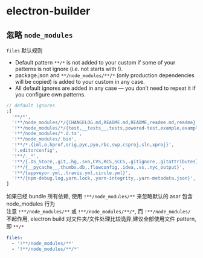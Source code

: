 # electron-builder

## 忽略 `node_modules`

`files` 默认规则

- Default pattern `**/*` is not added to your custom if some of your patterns is not ignore (i.e. not starts with !).
- package.json and `**/node_modules/**/*` (only production dependencies will be copied) is added to your custom in any case.
- All default ignores are added in any case — you don’t need to repeat it if you configure own patterns.

```js
// default ignores
;[
  '**/*',
  '!**/node_modules/*/{CHANGELOG.md,README.md,README,readme.md,readme}',
  '!**/node_modules/*/{test,__tests__,tests,powered-test,example,examples}',
  '!**/node_modules/*.d.ts',
  '!**/node_modules/.bin',
  '!**/*.{iml,o,hprof,orig,pyc,pyo,rbc,swp,csproj,sln,xproj}',
  '!.editorconfig',
  '!**/._*',
  '!**/{.DS_Store,.git,.hg,.svn,CVS,RCS,SCCS,.gitignore,.gitattributes}',
  '!**/{__pycache__,thumbs.db,.flowconfig,.idea,.vs,.nyc_output}',
  '!**/{appveyor.yml,.travis.yml,circle.yml}',
  '!**/{npm-debug.log,yarn.lock,.yarn-integrity,.yarn-metadata.json}',
]
```

如果已经 bundle 所有依赖, 使用 `!**/node_modules/**` 来忽略默认的 asar 包含 node_modules 行为 <br />
注意 `!**/node_modules/**` 或 `!**/node_modules/**/*`, 而 `!**/node_modules/` 不起作用,
electron build 对文件夹/文件处理比较诡异,建议全部使用文件 pattern, 即 `**/*`

```yaml
files:
  - '!**/node_modules/**'
  - '!**/node_modules/**/*'
```
